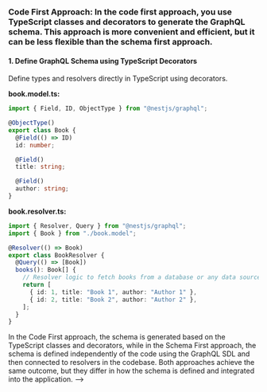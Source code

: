 ### Code First Approach: In the code first approach, you use TypeScript classes and decorators to generate the GraphQL schema. This approach is more convenient and efficient, but it can be less flexible than the schema first approach.

#### 1. Define GraphQL Schema using TypeScript Decorators

Define types and resolvers directly in TypeScript using decorators.

**book.model.ts:**

```typescript
import { Field, ID, ObjectType } from "@nestjs/graphql";

@ObjectType()
export class Book {
  @Field(() => ID)
  id: number;

  @Field()
  title: string;

  @Field()
  author: string;
}
```

**book.resolver.ts:**

```typescript
import { Resolver, Query } from "@nestjs/graphql";
import { Book } from "./book.model";

@Resolver(() => Book)
export class BookResolver {
  @Query(() => [Book])
  books(): Book[] {
    // Resolver logic to fetch books from a database or any data source
    return [
      { id: 1, title: "Book 1", author: "Author 1" },
      { id: 2, title: "Book 2", author: "Author 2" },
    ];
  }
}
```

In the Code First approach, the schema is generated based on the TypeScript classes and decorators, while in the Schema First approach, the schema is defined independently of the code using the GraphQL SDL and then connected to resolvers in the codebase. Both approaches achieve the same outcome, but they differ in how the schema is defined and integrated into the application. -->
